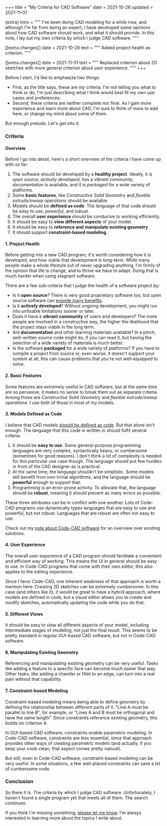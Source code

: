 +++
title   = "My Criteria for CAD Software"
date    = 2021-10-26
updated = 2021-11-01

[extra]
intro = """
I've been doing CAD modeling for a while now, and although I'm far from being an expert, I have developed some opinions about how CAD software should work, and what it should provide. In this note, I lay out my own criteria by which I judge CAD software.
"""

[[extra.changes]]
date = 2021-10-28
text = """
Added project health as criterion.
"""

[[extra.changes]]
date = 2021-11-01
text = """
Replaced criterion about 2D sketches with more general criterion about user experience.
"""
+++

Before I start, I'd like to emphasize two things:

- First, as the title says, these are *my* criteria. I'm not telling you what to think or do, I'm just describing what I think would best fit my own use cases and preferences.
- Second, these criteria are neither complete nor final. As I gain more experience and learn more about CAD, I'm sure to think of more to add here, or change my mind about some of them.

But enough prelude. Let's get into it.


### Criteria

#### Overview

Before I go into detail, here's a short overview of the criteria I have come up with so far:

1. The software should be developed by a **healthy project**. Ideally, it is *open source*, *actively developed*, has a *vibrant community*, *documentation* is available, and it is *packaged* for a wide variety of platforms.
1. Some **basic features**, like *Constructive Solid Geometry* and *flexible extrude/sweep operations* should be available.
1. Models should be **defined as code**. The language of that code should be *easy to use*, *powerful*, and *robust*.
1. The overall **user experience** should be conducive to working efficiently.
1. It should be easy to **view different aspects** of your model.
1. It should be easy to **reference and manipulate existing geometry**.
1. It should support **constraint-based modeling**.


#### 1. Project Health

Before getting into a new CAD program, it's worth considering how it is developed, and how viable that development is long-term. While many people make a whole lifestyle out of never upgrading anything, I'm firmly of the opinion that life is change, and to thrive we have to adapt. Doing that is much harder when using stagnant software.

There are a few sub-criteria that I judge the health of a software project by:

- Is it **open source**? There is very good proprietary software too, but open source software can [provide many benefits](/notes/open-source-benefits).
- Is it **actively developed**? Without ongoing development, you might run into unfixable limitations sooner or later.
- Does it have a **vibrant community** of users and developers? The more people are involved in a constructive way, the higher the likelihood that the project stays viable in the long term.
- Are **documentation** and other learning materials available? In a pinch, well-written source code might do, if you can read it, but having the selection of a wide variety of materials is much better.
- Is the software **packaged** for a wide variety of platforms? If you have to compile a project from source or, even worse, it doesn't support your system at all, this can cause problems that you're not well-equipped to solve.


#### 2. Basic Features

Some features are extremely useful in CAD software, but at the same time are so pervasive, it makes no sense to break them out as separate criteria. Among those are *Constructive Solid Geometry* and *flexible extrude/sweep operations*. I use both of those in most of my models.


#### 3. Models Defined as Code

I believe that CAD models [should be defined as code](/notes/code-cad-advantages). But that alone isn't enough. The language that this code is written in should fulfil several criteria:

1. It should be **easy to use**. Some general-purpose programming languages are very complex, syntactically heavy, or cumbersome (sometimes for good reasons). I don't think a lot of complexity is needed for this particular use case though. The language should put few hurdles in front of the CAD designer as is practical.
1. At the same time, the language shouldn't be simplistic. Some models still benefit from non-trivial algorithms, and the language should be **powerful** enough to support that.
1. Programming is an error-prone activity. To alleviate that, the language should be **robust**, meaning it should prevent as many errors as possible. 

These three attributes can be in conflict with one another. Lots of Code-CAD programs use dynamically types languages that are easy to use and powerful, but not robust. Languages that are robust are often not easy to use.

Check out my [note about Code-CAD software](/notes/programmatic-cad) for an overview over existing solutions.


#### 4. User Experience

The overall user experience of a CAD program should facilitate a convenient and efficient way of working. This means the UI in general should be easy to use. In Code-CAD programs that come with their own editor, this also applies to the editing experience.

Since I favor Code-CAD, one inherent weakness of that approach is worth a mention here: Creating 2D sketches can be extremely cumbersome. In this case (and others like it), it would be great to have a hybrid approach, where models are defined in code, but a visual editor allows you to create and modify sketches, automatically updating the code while you do that.


#### 5. Different Views

It should be easy to view all different aspects of your model, including intermediate stages of modeling, not just the final result. This seems to be pretty standard in regular GUI-based CAD software, but not in Code-CAD software.

#### 6. Manipulating Existing Geometry

Referencing and manipulating existing geometry can be very useful. Tasks like adding a feature to a specific face can become much easier that way. Other tasks, like adding a chamfer or fillet to an edge, can turn into a real pain without that capability.

#### 7. Constraint-based Modeling

Constraint-based modeling means being able to define geometry by defining the relationship between different parts of it. "Line A must be parallel to line B", for example, or "Lines A and B must be orthogonal and have the same length". Since constraints reference existing geometry, this builds on criterion 4.

In GUI-based CAD software, constraints enable parametric modeling. In Code-CAD software, constraints are less essential, since that approach provides other ways of creating parametric models (and actually, if you keep your code clean, that aspect comes pretty natural).

But still, even in Code-CAD software, constraint-based modeling can be very useful. In some situations, a few well-placed constraints can save a lot of cumbersome code.


### Conclusion

So there it is. The criteria by which I judge CAD software. Unfortunately, I haven't found a single program yet that meets all of them. The search continues.

If you think I'm missing something, [please let me know](/contact). I'm always interested in learning more about the topics I write about.
